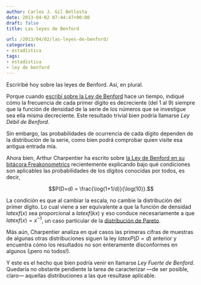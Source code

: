 ```yaml
---
author: Carlos J. Gil Bellosta
date: 2013-04-02 07:44:47+00:00
draft: false
title: Las leyes de Benford

url: /2013/04/02/las-leyes-de-benford/
categories:
- estadística
tags:
- estadística
- ley de benford
---
```


Escriribé hoy sobre las leyes de Benford. Así, en plural.

Porque cuando [escribí sobre la Ley de Benford](http://www.datanalytics.com/blog/2011/09/15/la-ley-de-benford/) hace un tiempo, indiqué cómo la frecuencia de cada primer dígito es decreciente (del 1 al 9) siempre que la función de densidad de la serie de los números que se investigue sea ella misma decreciente. Este resultado trivial bien podría llamarse _Ley Débil de Benford_.

Sin embargo, las probabilidades de ocurrencia de cada dígito dependen de la distribución de la serie, como bien podrá comprobar quien visite esa antigua entrada mía.

Ahora bien, Arthur Charpentier ha escrito sobre [la Ley de Benford en su bitácora Freakonometrics](http://freakonometrics.hypotheses.org/5214) recientemente explicando bajo qué condiciones son aplicables las probabilidades de los dígitos conocidas por todos, es decir,

$$P(D=d) = \frac{\log(1+1/d)}{\log(10)}.$$

La condición es que al cambiar la escala, no cambie la distribución del primer dígito. Lo cual viene a ser equivalente a que la función de densidad $latex f(x)$ sea proporcional a $latex f(kx)$ y eso conduce necesariamente a que $latex f(x) = x^{-1}$, un caso particular de la [distribución de Pareto](http://es.wikipedia.org/wiki/Distribuci%C3%B3n_de_Pareto).

Más aún, Charpentier analiza en qué casos las primeras cifras de muestras de algunas otras distribuciones siguen la ley $latex P(D=d)$ anterior y encuentra cómo los resultados no son enteramente disconformes en algunos (¡pero no todos!).

Y este es el hecho que bien podría venir en llamarse _Ley Fuerte de Benford_. Quedaría no obstante pendiente la tarea de caracterizar —de ser posible, claro— aquellas distribuciones a las que resultase aplicable.


